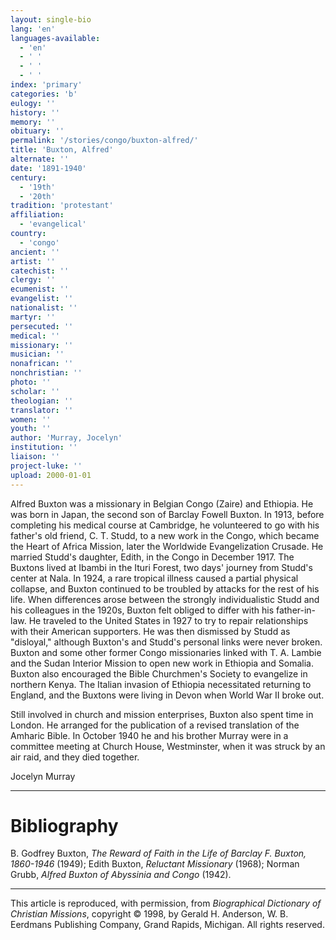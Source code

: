 ```yaml
---
layout: single-bio
lang: 'en'
languages-available:
  - 'en'
  - ' '
  - ' '
  - ' '
index: 'primary'
categories: 'b'
eulogy: ''
history: ''
memory: ''
obituary: ''
permalink: '/stories/congo/buxton-alfred/'
title: 'Buxton, Alfred'
alternate: ''
date: '1891-1940'
century:
  - '19th'
  - '20th'
tradition: 'protestant'
affiliation:
  - 'evangelical'
country:
  - 'congo'
ancient: ''
artist: ''
catechist: ''
clergy: ''
ecumenist: ''
evangelist: ''
nationalist: ''
martyr: ''
persecuted: ''
medical: ''
missionary: ''
musician: ''
nonafrican: ''
nonchristian: ''
photo: ''
scholar: ''
theologian: ''
translator: ''
women: ''
youth: ''
author: 'Murray, Jocelyn'
institution: ''
liaison: ''
project-luke: ''
upload: 2000-01-01
---
```



Alfred Buxton was a missionary in Belgian Congo (Zaire) and Ethiopia. He was born in Japan, the second son of Barclay Fowell Buxton. In 1913, before completing his medical course at Cambridge, he volunteered to go with his father's old friend, C. T. Studd, to a new work in the Congo, which became the Heart of Africa Mission, later the Worldwide Evangelization Crusade. He married Studd's daughter, Edith, in the Congo in December 1917. The Buxtons lived at Ibambi in the Ituri Forest, two days' journey from Studd's center at Nala. In 1924, a rare tropical illness caused a partial physical collapse, and Buxton continued to be troubled by attacks for the rest of his life. When differences arose between the strongly individualistic Studd and his colleagues in the 1920s, Buxton felt obliged to differ with his father-in-law. He traveled to the United States in 1927 to try to repair relationships with their American supporters. He was then dismissed by Studd as "disloyal," although Buxton's and Studd's personal links were never broken. Buxton and some other former Congo missionaries linked with T. A. Lambie and the Sudan Interior Mission to open new work in Ethiopia and Somalia. Buxton also encouraged the Bible Churchmen's Society to evangelize in northern Kenya. The Italian invasion of Ethiopia necessitated returning to England, and the Buxtons were living in Devon when World War II broke out.

Still involved in church and mission enterprises, Buxton also spent time in London. He arranged for the publication of a revised translation of the Amharic Bible. In October 1940 he and his brother Murray were in a committee meeting at Church House, Westminster, when it was struck by an air raid, and they died together.

Jocelyn Murray

---

# Bibliography

B. Godfrey Buxton, *The Reward of Faith in the Life of Barclay F. Buxton, 1860-1946* (1949); Edith Buxton, *Reluctant Missionary* (1968); Norman Grubb, *Alfred Buxton of Abyssinia and Congo* (1942).

---

This article is reproduced, with permission, from *Biographical Dictionary of Christian Missions*, copyright © 1998, by Gerald H. Anderson, W. B. Eerdmans Publishing Company, Grand Rapids, Michigan. All rights reserved.
